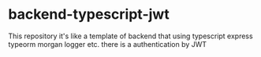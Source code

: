 # backend-typescript-jwt
This repository it's like a template of backend that using typescript express typeorm morgan logger etc. there is a authentication by JWT 
